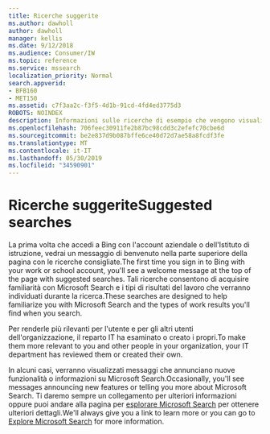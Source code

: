 ```yaml
---
title: Ricerche suggerite
ms.author: dawholl
author: dawholl
manager: kellis
ms.date: 9/12/2018
ms.audience: Consumer/IW
ms.topic: reference
ms.service: mssearch
localization_priority: Normal
search.appverid:
- BFB160
- MET150
ms.assetid: c7f3aa2c-f3f5-4d1b-91cd-4fd4ed3775d3
ROBOTS: NOINDEX
description: Informazioni sulle ricerche di esempio che vengono visualizzate quando si utilizza Microsoft Search
ms.openlocfilehash: 706feec30911fe2b87bc98cdd3c2efefc70cbe6d
ms.sourcegitcommit: be2e837d9b087bffe6ce40d72d7ae58a8fcdf3fe
ms.translationtype: MT
ms.contentlocale: it-IT
ms.lasthandoff: 05/30/2019
ms.locfileid: "34590901"
---
```

# <a name="suggested-searches"></a><span data-ttu-id="52119-103">Ricerche suggerite</span><span class="sxs-lookup"><span data-stu-id="52119-103">Suggested searches</span></span>

<span data-ttu-id="52119-104">La prima volta che accedi a Bing con l'account aziendale o dell'Istituto di istruzione, vedrai un messaggio di benvenuto nella parte superiore della pagina con le ricerche consigliate.</span><span class="sxs-lookup"><span data-stu-id="52119-104">The first time you sign in to Bing with your work or school account, you'll see a welcome message at the top of the page with suggested searches.</span></span> <span data-ttu-id="52119-105">Tali ricerche consentono di acquisire familiarità con Microsoft Search e i tipi di risultati del lavoro che verranno individuati durante la ricerca.</span><span class="sxs-lookup"><span data-stu-id="52119-105">These searches are designed to help familiarize you with Microsoft Search and the types of work results you'll find when you search.</span></span>
  
<span data-ttu-id="52119-106">Per renderle più rilevanti per l'utente e per gli altri utenti dell'organizzazione, il reparto IT ha esaminato o creato i propri.</span><span class="sxs-lookup"><span data-stu-id="52119-106">To make them more relevant to you and other people in your organization, your IT department has reviewed them or created their own.</span></span>
  
<span data-ttu-id="52119-107">In alcuni casi, verranno visualizzati messaggi che annunciano nuove funzionalità o informazioni su Microsoft Search.</span><span class="sxs-lookup"><span data-stu-id="52119-107">Occasionally, you'll see messages announcing new features or telling you more about Microsoft Search.</span></span> <span data-ttu-id="52119-108">Ti daremo sempre un collegamento per ulteriori informazioni oppure puoi andare alla pagina per [esplorare Microsoft Search](https://www.bing.com/business/explore) per ottenere ulteriori dettagli.</span><span class="sxs-lookup"><span data-stu-id="52119-108">We'll always give you a link to learn more or you can go to [Explore Microsoft Search](https://www.bing.com/business/explore) for more information.</span></span> 

  

